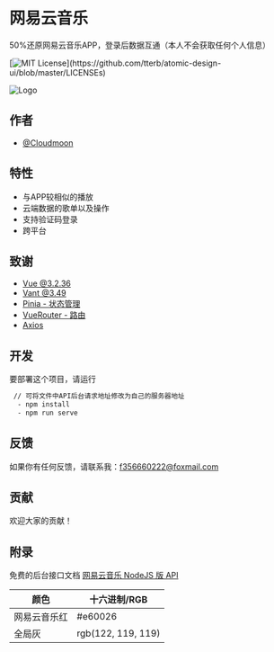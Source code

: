 
# 网易云音乐

50%还原网易云音乐APP，登录后数据互通（本人不会获取任何个人信息）

[![MIT License](https://img.shields.io/apm/l/atomic-design-ui.svg?)](https://github.com/tterb/atomic-design-ui/blob/master/LICENSEs)



![Logo](https://img0.baidu.com/it/u=2857826194,255246686&fm=253&fmt=auto&app=120&f=JPEG?w=596&h=350)


## 作者

- [@Cloudmoon](https://www.github.com/cloudmoonocus)


## 特性

- 与APP较相似的播放
- 云端数据的歌单以及操作
- 支持验证码登录
- 跨平台


## 致谢

 - [Vue @3.2.36](https://github.com/vuejs/vue)
 - [Vant @3.49](https://github.com/youzan/vant)
 - [Pinia - 状态管理](https://github.com/vuejs/pinia)
 - [VueRouter - 路由](https://github.com/vuejs/router)
 - [Axios](https://github.com/axios/axios)
## 开发

要部署这个项目，请运行

```bash
 // 可将文件中API后台请求地址修改为自己的服务器地址
  - npm install
  - npm run serve
```


## 反馈

如果你有任何反馈，请联系我：f356660222@foxmail.com


## 贡献

欢迎大家的贡献！



## 附录

免费的后台接口文档
[网易云音乐 NodeJS 版 API](https://neteasecloudmusicapi.vercel.app/#/)


| 颜色             | 十六进制/RGB                                                                |
| ----------------- | ------------------------------------------------------------------ |
| 网易云音乐红 | #e60026 |
| 全局灰     | rgb(122, 119, 119) |

